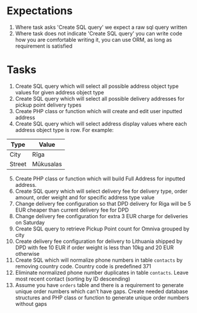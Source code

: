 # Expectations

1.	Where task asks 'Create SQL query' we expect a raw sql query written
2.	Where task does not indicate 'Create SQL query' you can write code how you are comfortable writing it, you can use ORM, as long as requirement is satisfied

# Tasks

1.	Create SQL query which will select all possible address object type values for given address object type
2.	Create SQL query which will select all possible delivery addresses for pickup point delivery types
3.	Create PHP class or function which will create and edit user inputted address
4.	Create SQL query which will select address display values where each address object type is row. For example: 

Type | Value
--- | --- 
City | Rīga
Street | Mūkusalas

5.	Create PHP class or function which will build Full Address for inputted address.
6.	Create SQL query which will select delivery fee for delivery type, order amount, order weight and for specific address type value
7.	Change delivery fee configuration so that DPD delivery for Riga will be 5 EUR cheaper than current delivery fee for DPD
8.	Change delivery fee configuration for extra 3 EUR charge for deliveries on Saturday
9.	Create SQL query to retrieve Pickup Point count for Omniva grouped by city
10.	Create delivery fee configuration for delivery to Lithuania shipped by DPD with fee 10 EUR if order weight is less than 10kg and 20 EUR otherwise
11.	Create SQL which will normalize phone numbers in table `contacts` by removing country code. Country code is predefined 371
12.	Eliminate normalized phone number duplicates in table `contacts`. Leave most recent contact (sorting by ID descending)
13. Assume you have `orders` table and there is a requirement to generate unique order numbers which can’t have gaps. Create needed database structures and PHP class or function to generate unique order numbers without gaps
